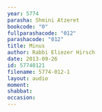 ```yaml
---
year: 5774
parasha: Shmini Atzeret
bookcode: "0"
fullparashacode: "012"
parashacode: "012"
title: Minus
author: Rabbi Eliezer Hirsch
date: 2013-09-26
id: 57740121
filename: 5774-012-1
layout: audio
moment: 
shabbat: 
occasion: 
---
```

